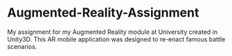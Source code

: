 # Augmented-Reality-Assignment
My assignment for my Augmented Reality module at University created in Unity3D. This AR mobile application was designed to re-enact famous battle scenarios.
